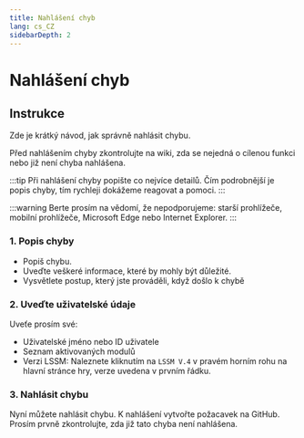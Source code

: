 ```yaml
---
title: Nahlášení chyb
lang: cs_CZ
sidebarDepth: 2
---
```


# Nahlášení chyb

## Instrukce
Zde je krátký návod, jak správně nahlásit chybu.

Před nahlášením chyby zkontrolujte na wiki, zda se nejedná o cílenou funkci nebo již není chyba nahlášena.

:::tip
Při nahlášení chyby popište co nejvíce detailů. Čím podrobnější je popis chyby, tím rychleji dokážeme reagovat a pomoci. 
:::

:::warning
Berte prosím na vědomí, že nepodporujeme: starší prohlížeče, mobilní prohlížeče, Microsoft Edge nebo Internet Explorer.
:::

### 1. Popis chyby 
* Popiš chybu.
* Uveďte veškeré informace, které by mohly být důležité.
* Vysvětlete postup, který jste prováděli, když došlo k chybě 

### 2. Uveďte uživatelské údaje
Uveťe prosím své:
* Uživatelské jméno nebo ID uživatele
* Seznam aktivovaných modulů
* Verzi LSSM: Naleznete kliknutím na `LSSM V.4` v pravém horním rohu na hlavní stránce hry, verze uvedena v prvním řádku.

### 3. Nahlásit chybu
Nyní můžete nahlásit chybu. K nahlášení vytvořte požacavek na <a :href="$theme.variables.github + '/issues'" target="_blank">GitHub</a>. Prosím prvně zkontrolujte, zda již tato chyba není nahlášena. 

<!-- ==START_FOOTER== Do NOT edit anything below this line! Any edits will be removed as content is auto generated! -->
[lssm.status]: https://status.lss-manager.de/
[lssm.discord]: https://discord.gg/RcTNjpB
[lssm.userscript]: https://v4.lss-manager.de/lssm-v4.user.js
[lssm.donations]: https://donate.lss-manager.de/
[docs]: https://docs.lss-manager.de/
[docs.apps]: /cs_CZ/apps/
[docs.appstore]: /cs_CZ/appstore/
[docs.bugs]: /cs_CZ/bugs/
[docs.error_report]: /cs_CZ/error_report/
[docs.faq]: /cs_CZ/faq/
[docs.metadata]: /cs_CZ/metadata/
[docs.other]: /cs_CZ/other/
[docs.settings]: /cs_CZ/settings/
[docs.suggestions]: /cs_CZ/suggestions/
[docs.support]: /cs_CZ/support/
[games.self]: https://operacni-stredisko.cz
[tampermonkey]: https://tampermonkey.net/
[github]: https://github.com/LSS-Manager/LSSM-V.4
[github.issues]: https://github.com/LSS-Manager/LSSM-V.4/issues
[github.issues.open]: https://github.com/LSS-Manager/LSSM-V.4/issues?q=is%3Aissue+is%3Aopen+label%3Abug